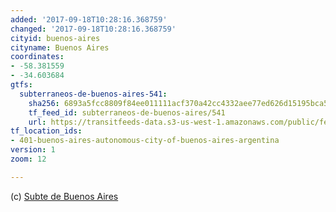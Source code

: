```yaml
---
added: '2017-09-18T10:28:16.368759'
changed: '2017-09-18T10:28:16.368759'
cityid: buenos-aires
cityname: Buenos Aires
coordinates:
- -58.381559
- -34.603684
gtfs:
  subterraneos-de-buenos-aires-541:
    sha256: 6893a5fcc8809f84ee011111acf370a42cc4332aee77ed626d15195bca557525
    tf_feed_id: subterraneos-de-buenos-aires/541
    url: https://transitfeeds-data.s3-us-west-1.amazonaws.com/public/feeds/subterraneos-de-buenos-aires/541/20160502/gtfs.zip
tf_location_ids:
- 401-buenos-aires-autonomous-city-of-buenos-aires-argentina
version: 1
zoom: 12

---
```


(c) [Subte de Buenos Aires](http://www.buenosaires.gob.ar/subte)